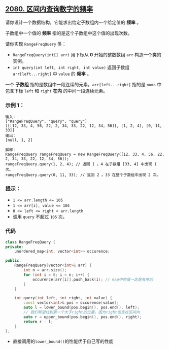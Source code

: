 ## [2080. 区间内查询数字的频率](https://leetcode.cn/problems/range-frequency-queries/)

请你设计一个数据结构，它能求出给定子数组内一个给定值的 **频率** 。

子数组中一个值的 **频率** 指的是这个子数组中这个值的出现次数。

请你实现 `RangeFreqQuery` 类：

- `RangeFreqQuery(int[] arr)` 用下标从 **0** 开始的整数数组 `arr` 构造一个类的实例。
- `int query(int left, int right, int value)` 返回子数组 `arr[left...right]` 中 `value` 的 **频率** 。

一个 **子数组** 指的是数组中一段连续的元素。`arr[left...right]` 指的是 `nums` 中包含下标 `left` 和 `right` **在内** 的中间一段连续元素。

### **示例 1：**

```
输入：
["RangeFreqQuery", "query", "query"]
[[[12, 33, 4, 56, 22, 2, 34, 33, 22, 12, 34, 56]], [1, 2, 4], [0, 11, 33]]
输出：
[null, 1, 2]

解释：
RangeFreqQuery rangeFreqQuery = new RangeFreqQuery([12, 33, 4, 56, 22, 2, 34, 33, 22, 12, 34, 56]);
rangeFreqQuery.query(1, 2, 4); // 返回 1 。4 在子数组 [33, 4] 中出现 1 次。
rangeFreqQuery.query(0, 11, 33); // 返回 2 。33 在整个子数组中出现 2 次。
```

### **提示：**

- `1 <= arr.length <= 105`
- `1 <= arr[i], value <= 104`
- `0 <= left <= right < arr.length`
- 调用 `query` 不超过 `105` 次。

### 代码

```cpp
class RangeFreqQuery {
private:
    unordered_map<int, vector<int>> occurence;

public:
    RangeFreqQuery(vector<int>& arr) {
        int n = arr.size();
        for (int i = 0; i < n; i++) {
            occurence[arr[i]].push_back(i); // map中的值一定是有序的
        }
    }

    int query(int left, int right, int value) {
        const vector<int>& pos = occurence[value];
        auto l = lower_bound(pos.begin(), pos.end(), left);
        // 我们希望找到第一个大于right的位置，因为right包含在区间内
        auto r = upper_bound(pos.begin(), pos.end(), right);
        return r - l;
    }
};
```

- 直接调用的`lower_bound()`的性能优于自己写的性能